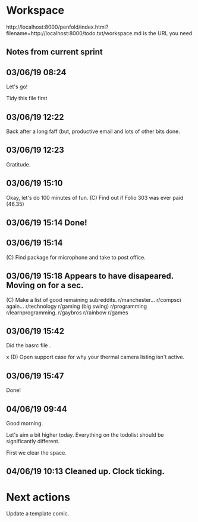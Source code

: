 # Workspace 
http://localhost:8000/penfold/index.html?filename=http://localhost:8000/todo.txt/workspace.md is the URL you need 
##  Notes from current sprint 


## 03/06/19 08:24 
Let's go! 

Tidy this file first 


## 03/06/19 12:22 
Back after a long faff (but, productive email and lots of other bits done. 


## 03/06/19 12:23 
Gratitude. 


## 03/06/19 15:10 
Okay, let's do 100 minutes of fun. 
(C) Find out if Folio 303 was ever paid (46.35)

## 03/06/19 15:14 Done! 

## 03/06/19 15:14 
(C) Find package for microphone and take to post office. 

## 03/06/19 15:18 Appears to have disapeared. Moving on for a sec. 
(C) Make a list of good remaining subreddits. 
r/manchester... 
r/compsci again...
r/technology
r/gaming (big swing) 
r/programming
r/learnprogramming. 
r/gaybros
r/rainbow
r/games


## 03/06/19 15:42 
Did the basrc file .


x (D) Open support case for why your thermal camera listing isn't active. 

## 03/06/19 15:47 
Done!


## 04/06/19 09:44 
Good morning.

Let's aim a bit higher today.  Everything on the todolist should be significantly different. 


First we clear the space. 


## 04/06/19 10:13 Cleaned up.  Clock ticking. 




# Next actions 
Update a template comic. 



